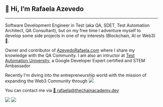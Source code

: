 ## 👋 Hi, I’m Rafaela Azevedo
---

Software Development Engineer in Test (aka QA, SDET, Test Automation Architect, QA Consultant), but on my free time I adventure myself to develop some side projects in one of my interests (Blockchain, AI or Web3) 🚀. 

Owner and contributor of <a href="https://azevedorafaela.com" target="_blank">AzevedoRafaela.com</a> where I share my knowledge with the QA Community. I am also an intructor at <a href="https://testautomationu.applitools.com/instructors/rafaela_azevedo.html" target="_blank">Test Automation University</a>, a Google Developer Expert certified and STEM Ambassador
 
Recently I'm diving into the entrepreneurship world with the mission of expanding the Web3 Community through <a href="https://cryptacademy.co" target="_blank"><img src="https://img.shields.io/static/v1?label=_&message=Cryptacademy&color=lightgrey"></a>

You can contact me via   <a href="rafaela@thechainacademy.dev" target="_blank">📧 rafaela@thechainacademy.dev</a>
<div align="left">
  <p></p>
  <a href="https://www.linkedin.com/in/azevedorafaela/" target="_blank"><img src="https://img.shields.io/badge/-LinkedIn-%230077B5?style=for-the-badge&logo=linkedin&logoColor=white" target="_blank"></a>  
  <a href="https://twitter.com/azevedorafa_com" target="_blank"><img src="https://img.shields.io/badge/Twitter-1DA1F2?style=for-the-badge&logo=linkedin&logoColor=white" target="_blank"></a>
</div>
